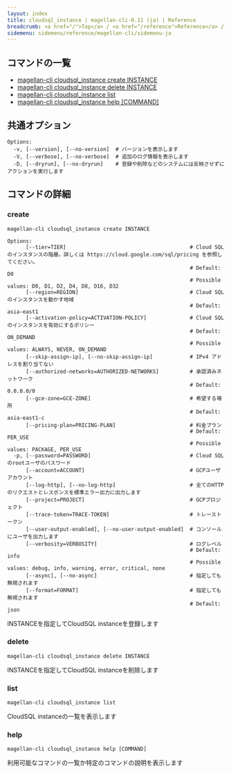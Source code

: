 ```yaml
---
layout: index
title: cloudsql_instance | magellan-cli-0.11 (ja) | Reference
breadcrumb: <a href="/">Top</a> / <a href="/reference">Reference</a> / <a href="/reference/magellan-cli/ja">magellan-cli-0.11</a> / cloudsql_instance ja <a href="/reference/en/cloudsql_instance.html">en</a>
sidemenu: sidemenu/reference/magellan-cli/sidemenu-ja
---
```


## コマンドの一覧

- [magellan-cli cloudsql_instance create INSTANCE](#create)
- [magellan-cli cloudsql_instance delete INSTANCE](#delete)
- [magellan-cli cloudsql_instance list](#list)
- [magellan-cli cloudsql_instance help [COMMAND]](#help)

## 共通オプション

```text
Options:
  -v, [--version], [--no-version]  # バージョンを表示します
  -V, [--verbose], [--no-verbose]  # 追加のログ情報を表示します
  -D, [--dryrun], [--no-dryrun]    # 登録や削除などのシステムには反映させずにアクションを実行します

```


## コマンドの詳細
### <a name="create"></a>create

```text
magellan-cli cloudsql_instance create INSTANCE
```

```text
Options:
      [--tier=TIER]                                        # Cloud SQLのインスタンスの階層。詳しくは https://cloud.google.com/sql/pricing を参照してください。
                                                           # Default: D0
                                                           # Possible values: D0, D1, D2, D4, D8, D16, D32
      [--region=REGION]                                    # Cloud SQLのインスタンスを動かす地域
                                                           # Default: asia-east1
      [--activation-policy=ACTIVATION-POLICY]              # Cloud SQLのインスタンスを有効にするポリシー
                                                           # Default: ON_DEMAND
                                                           # Possible values: ALWAYS, NEVER, ON_DEMAND
      [--skip-assign-ip], [--no-skip-assign-ip]            # IPv4 アドレスを割り当てない
      [--authorized-networks=AUTHORIZED-NETWORKS]          # 承認済みネットワーク
                                                           # Default: 0.0.0.0/0
      [--gce-zone=GCE-ZONE]                                # 希望する場所
                                                           # Default: asia-east1-c
      [--pricing-plan=PRICING-PLAN]                        # 料金プラン
                                                           # Default: PER_USE
                                                           # Possible values: PACKAGE, PER_USE
  -p, [--password=PASSWORD]                                # Cloud SQLのrootユーザのパスワード
      [--account=ACCOUNT]                                  # GCPユーザアカウント
      [--log-http], [--no-log-http]                        # 全てのHTTPのリクエストとレスポンスを標準エラー出力に出力します
      [--project=PROJECT]                                  # GCPプロジェクト
      [--trace-token=TRACE-TOKEN]                          # トレーストークン
      [--user-output-enabled], [--no-user-output-enabled]  # コンソールにユーザを出力します
      [--verbosity=VERBOSITY]                              # ログレベル
                                                           # Default: info
                                                           # Possible values: debug, info, warning, error, critical, none
      [--async], [--no-async]                              # 指定しても無視されます
      [--format=FORMAT]                                    # 指定しても無視されます
                                                           # Default: json

```

INSTANCEを指定してCloudSQL instanceを登録します

### <a name="delete"></a>delete

```text
magellan-cli cloudsql_instance delete INSTANCE
```

INSTANCEを指定してCloudSQL instanceを削除します

### <a name="list"></a>list

```text
magellan-cli cloudsql_instance list
```

CloudSQL instanceの一覧を表示します

### <a name="help"></a>help

```text
magellan-cli cloudsql_instance help [COMMAND]
```

利用可能なコマンドの一覧か特定のコマンドの説明を表示します

